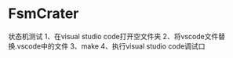 # FsmCrater
状态机测试
1、在visual studio code打开空文件夹
2、将vscode文件替换.vscode中的文件
3、make 
4、执行visual studio code调试口

